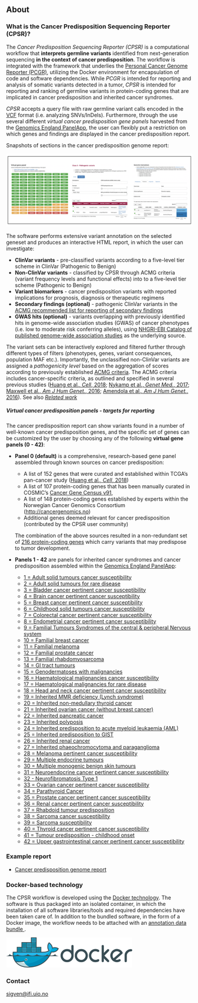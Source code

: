 ## About

###  What is the Cancer Predisposition Sequencing Reporter (CPSR)?

The *Cancer Predisposition Sequencing Reporter (CPSR)* is a computational workflow that **interprets germline variants** identified from next-generation sequencing **in the context of cancer predisposition**. The workflow is integrated with the framework that underlies the [Personal Cancer Genome Reporter (PCGR)](https://github.com/sigven), utilizing the Docker environment for encapsulation of code and software dependencies. While *PCGR* is intended for reporting and analysis of somatic variants detected in a tumor, *CPSR* is intended for reporting and ranking of germline variants in protein-coding genes that are implicated in cancer predisposition and inherited cancer syndromes.

*CPSR* accepts a query file with raw germline variant calls encoded in the [VCF](https://samtools.github.io/hts-specs/VCFv4.2.pdf) format (i.e. analyzing SNVs/InDels). Furthermore, through the use several different _virtual cancer predisposition gene panels_ harvested from the [Genomics England PanelApp](https://panelapp.genomicsengland.co.uk/), the user can flexibly put a restriction on which genes and findings are displayed in the cancer predisposition report.


Snapshots of sections in the cancer predisposition genome report:

![CPSR views](cpsr_views.png)


The software performs extensive variant annotation on the selected geneset and produces an interactive HTML report, in which the user can investigate:

* __ClinVar variants__ - pre-classified variants according to a five-level tier scheme in ClinVar (Pathogenic to Benign)
* __Non-ClinVar variants__ - classified by CPSR through ACMG criteria (variant frequency levels and functional effects) into to a five-level tier scheme (Pathogenic to Benign)
* __Variant biomarkers__ - cancer predisposition variants with reported implications for prognosis, diagnosis or therapeutic regimens
* __Secondary findings (optional)__ - pathogenic ClinVar variants in the [ACMG recommended list for reporting of secondary findings](https://www.ncbi.nlm.nih.gov/clinvar/docs/acmg/)
* __GWAS hits (optional)__ - variants overlapping with previously identified hits in genome-wide association studies (GWAS) of cancer phenotypes (i.e. low to moderate risk conferring alleles), using [NHGRI-EBI Catalog of published genome-wide association studies](https://www.ebi.ac.uk/gwas/) as the underlying source.

The variant sets can be interactively explored and filtered further through different types of filters (phenotypes, genes, variant consequences, population MAF etc.). Importantly, the unclassified non-ClinVar variants are assigned a *pathogenicity level* based on the aggregation of scores according to previously established [ACMG criteria](https://www.ncbi.nlm.nih.gov/pubmed/25741868). The ACMG criteria includes cancer-specific criteria, as outlined and specified in several previous studies ([Huang et al., *Cell*, 2018](https://www.ncbi.nlm.nih.gov/pubmed/29625052); [Nykamp et al., *Genet Med.*, 2017](https://www.ncbi.nlm.nih.gov/pubmed/28492532); [Maxwell et al., *Am J Hum Genet.*, 2016](https://www.ncbi.nlm.nih.gov/pubmed/27153395); [Amendola et al., *Am J Hum Genet.*,  2016](https://www.ncbi.nlm.nih.gov/pubmed/27181684)). See also [*Related work*](https://github.com/sigven/cpsr#related-work)

##### Virtual cancer predisposition panels - targets for reporting

The cancer predisposition report can show variants found in a number of well-known cancer predisposition genes, and the specific set of genes can be customized by the user by choosing any of the following __virtual gene panels (0 - 42)__:

  * **Panel 0 (default)** is a comprehensive, research-based gene panel assembled through known sources on cancer predisposition:
	* A list of 152 genes that were curated and established within TCGA’s pan-cancer study ([Huang et al., *Cell*, 2018](https://www.ncbi.nlm.nih.gov/pubmed/29625052))
	* A list of 107 protein-coding genes that has been manually curated in COSMIC’s [Cancer Gene Census v91](https://cancer.sanger.ac.uk/census),
	* A list of 148 protein-coding genes established by experts within the Norwegian Cancer Genomics Consortium (http://cancergenomics.no)
	* Additional genes deemed relevant for cancer predisposition (contributed by the CPSR user community)

	The combination of the above sources resulted in a non-redundant set of [216 protein-coding genes](https://github.com/sigven/cpsr/blob/master/predisposition.md) which carry variants that may predispose to tumor development.

 * **Panels 1 - 42** are panels for inherited cancer syndromes and cancer predisposition assembled within the [Genomics England PanelApp](https://panelapp.genomicsengland.co.uk/):
     * [1 = Adult solid tumours cancer susceptibility](https://panelapp.genomicsengland.co.uk/panels/245/)
     * [2 = Adult solid tumours for rare disease](https://panelapp.genomicsengland.co.uk/panels/391/)
     * [3 = Bladder cancer pertinent cancer susceptibility](https://panelapp.genomicsengland.co.uk/panels/208/)
     * [4 = Brain cancer pertinent cancer susceptibility](https://panelapp.genomicsengland.co.uk/panels/166/)
     * [5 = Breast cancer pertinent cancer susceptibility](https://panelapp.genomicsengland.co.uk/panels/55/)
     * [6 = Childhood solid tumours cancer susceptibility](https://panelapp.genomicsengland.co.uk/panels/259/)
     * [7 = Colorectal cancer pertinent cancer susceptibility](https://panelapp.genomicsengland.co.uk/panels/244/)
     * [8 = Endometrial cancer pertinent cancer susceptibility](https://panelapp.genomicsengland.co.uk/panels/271/)
     * [9 = Familial Tumours Syndromes of the central & peripheral Nervous system](https://panelapp.genomicsengland.co.uk/panels/167/)
     * [10 = Familial breast cancer](https://panelapp.genomicsengland.co.uk/panels/158/)
     * [11 = Familial melanoma](https://panelapp.genomicsengland.co.uk/panels/522/)
     * [12 = Familial prostate cancer](https://panelapp.genomicsengland.co.uk/panels/318/)
     * [13 = Familial rhabdomyosarcoma](https://panelapp.genomicsengland.co.uk/panels/290/)
     * [14 = GI tract tumours](https://panelapp.genomicsengland.co.uk/panels/254/)
     * [15 = Genodermatoses with malignancies](https://panelapp.genomicsengland.co.uk/panels/201/)
     * [16 = Haematological malignancies cancer susceptibility](https://panelapp.genomicsengland.co.uk/panels/59/)
     * [17 = Haematological malignancies for rare disease](https://panelapp.genomicsengland.co.uk/panels/407/)
     * [18 = Head and neck cancer pertinent cancer susceptibility](https://panelapp.genomicsengland.co.uk/panels/115/)
	* [19 = Inherited MMR deficiency (Lynch syndrome)](https://panelapp.genomicsengland.co.uk/panels/503/)
     * [20 = Inherited non-medullary thyroid cancer](https://panelapp.genomicsengland.co.uk/panels/171/)
     * [21 = Inherited ovarian cancer (without breast cancer)](https://panelapp.genomicsengland.co.uk/panels/143/)
     * [22 = Inherited pancreatic cancer](https://panelapp.genomicsengland.co.uk/panels/524/)
	* [23 = Inherited polyposis](https://panelapp.genomicsengland.co.uk/panels/504/)
	* [24 = Inherited predisposition to acute myeloid leukaemia (AML)](https://panelapp.genomicsengland.co.uk/panels/525/)
	* [25 = Inherited predisposition to GIST](https://panelapp.genomicsengland.co.uk/panels/523/)
     * [26 = Inherited renal cancer](https://panelapp.genomicsengland.co.uk/panels/521/)
     * [27 = Inherited phaeochromocytoma and paraganglioma](https://panelapp.genomicsengland.co.uk/panels/97/)
     * [28 = Melanoma pertinent cancer susceptibility](https://panelapp.genomicsengland.co.uk/panels/133/)
     * [29 = Multiple endocrine tumours](https://panelapp.genomicsengland.co.uk/panels/36/)
     * [30 = Multiple monogenic benign skin tumours](https://panelapp.genomicsengland.co.uk/panels/558/)
     * [31 = Neuroendocrine cancer pertinent cancer susceptibility](https://panelapp.genomicsengland.co.uk/panels/183/)
     * [32 - Neurofibromatosis Type 1](https://panelapp.genomicsengland.co.uk/panels/255/)
     * [33 = Ovarian cancer pertinent cancer susceptibility](https://panelapp.genomicsengland.co.uk/panels/117/)
     * [34 = Parathyroid Cancer](https://panelapp.genomicsengland.co.uk/panels/86/)
     * [35 = Prostate cancer pertinent cancer susceptibility](https://panelapp.genomicsengland.co.uk/panels/17/)
     * [36 = Renal cancer pertinent cancer susceptibility](https://panelapp.genomicsengland.co.uk/panels/154/)
     * [37 = Rhabdoid tumour predisposition](https://panelapp.genomicsengland.co.uk/panels/600/)
     * [38 = Sarcoma cancer susceptibility](https://panelapp.genomicsengland.co.uk/panels/217/)
     * [39 = Sarcoma susceptibility](https://panelapp.genomicsengland.co.uk/panels/734/)
     * [40 = Thyroid cancer pertinent cancer susceptibility](https://panelapp.genomicsengland.co.uk/panels/421/)
     * [41 = Tumour predisposition - childhood onset](https://panelapp.genomicsengland.co.uk/panels/243/)
     * [42 = Upper gastrointestinal cancer pertinent cancer susceptibility](https://panelapp.genomicsengland.co.uk/panels/273/)

### Example report

* [Cancer predisposition genome report](http://insilico.hpc.uio.no/pcgr/example_reports/cpsr/0.6.0rc/SAMPLE-001.cpsr.grch37.html)

### Docker-based technology

The CPSR workflow is developed using the [Docker technology](https://www.docker.com/what-docker). The software is thus packaged into an isolated container, in which the installation of all software libraries/tools and required dependencies have been taken care of. In addition to the bundled software, in the form of a Docker image, the workflow needs to be attached with an [annotation data bundle ](annotation_resources.html).

![](docker-logo50.png)

### Contact

sigven@ifi.uio.no
